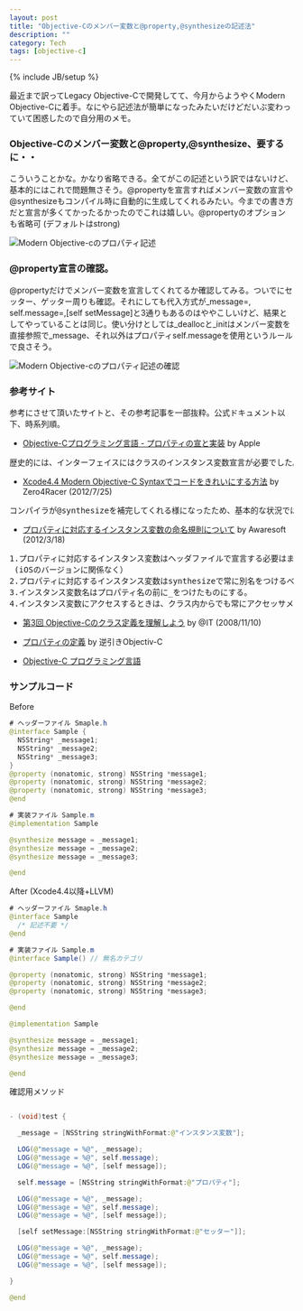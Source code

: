 ```yaml
---
layout: post
title: "Objective-Cのメンバー変数と@property,@synthesizeの記述法"
description: ""
category: Tech
tags: [objective-c]
---
```

{% include JB/setup %}

最近まで訳ってLegacy Objective-Cで開発してて、今月からようやくModern Objective-Cに着手。なにやら記述法が簡単になったみたいだけどだいぶ変わっていて困惑したので自分用のメモ。

### Objective-Cのメンバー変数と@property,@synthesize、要するに・・

こういうことかな。かなり省略できる。全てがこの記述という訳ではないけど、基本的にはこれで問題無さそう。@propertyを宣言すればメンバー変数の宣言や@synthesizeもコンパイル時に自動的に生成してくれるみたい。今までの書き方だと宣言が多くてかったるかったのでこれは嬉しい。@propertyのオプションも省略可 (デフォルトはstrong)

![Modern Objective-cのプロパティ記述](http://img.kuman.asia/files/modern-objective-c-property.jpg)

### @property宣言の確認。

@propertyだけでメンバー変数を宣言してくれてるか確認してみる。ついでにセッター、ゲッター周りも確認。それにしても代入方式が_message=, self.message=,[self setMessage]と3通りもあるのはややこしいけど、結果としてやっていることは同じ。使い分けとしては_deallocと_initはメンバー変数を直接参照で_message、それ以外はプロパティself.messageを使用というルールで良さそう。

![Modern Objective-cのプロパティ記述の確認](http://img.kuman.asia/files/modern-objective-c-property-check.jpg)

### 参考サイト

参考にさせて頂いたサイトと、その参考記事を一部抜粋。公式ドキュメント以下、時系列順。


* [Objective-Cプログラミング言語 - プロパティの宣と実装](https://developer.apple.com/jp/devcenter/ios/library/documentation/ObjC.pdf) by Apple

<pre>歴史的には、インターフェイスにはクラスのインスタンス変数宣言が必要でした。（中略）インスタンス変数は実装詳細であり、通常、クラス自身の外からアクセスされることはありません。さらに、実装ブロック内に宣言すること、あるいは宣言済みプロパティから自動生成させることも可能です。したがって通常は、インスタンス変数宣言をパブリックインターフェイスで行うべきではないので、波括弧も省略してください。
</pre>

* [Xcode4.4 Modern Objective-C Syntaxでコードをきれいにする方法](http://www.zero4racer.com/blog/798) by Zero4Racer (2012/7/25)

<pre>コンパイラが@synthesizeを補完してくれる様になったため、基本的な状況では、@synthesizeを書かなくてよくなりました。また、synthesizeされる相手のivarも、同名の変数ではなくて、アンダーバーを最初に付けた物がデフォルトとなります。これまで議論されて来たことがappleのコンパイラによって、これからは定義されているため、安心ですね。ちなみに、これは以前からですが、(strong)というのも，デフォルトがstrongなので、書かなくてよくなりました。
</pre>

* [プロパティに対応するインスタンス変数の命名規則について](http://www.awaresoft.jp/ios-dev/item/115-ivar-naming-convention.html) by Awaresoft (2012/3/18)

<pre>1.プロパティに対応するインスタンス変数はヘッダファイルで宣言する必要はまずない。
 (iOSのバージョンに関係なく） 
2.プロパティに対応するインスタンス変数はsynthesizeで常に別名をつけるべき。
3.インスタンス変数名はプロパティ名の前に_をつけたものにする。 
4.インスタンス変数にアクセスするときは、クラス内からでも常にアクセッサメソッドを通して行うようにする。（setter/getter内やinit, dealloc以外）
</pre>

* [第3回 Objective-Cのクラス定義を理解しよう](http://www.atmarkit.co.jp/fcoding/articles/objc/03/objc03b.html) by @IT (2008/11/10) 

* [プロパティの定義](http://www.objectivec-iphone.com/introduction/property/property.html) by 逆引きObjectiv-C


* [Objective-C プログラミング言語](https://developer.apple.com/jp/devcenter/ios/library/japanese.html)

### サンプルコード

Before

```java
# ヘッダーファイル Smaple.h
@interface Sample {
  NSString* _message1;
  NSString* _message2;
  NSString* _message3;
}
@property (nonatomic, strong) NSString *message1;
@property (nonatomic, strong) NSString *message2;
@property (nonatomic, strong) NSString *message3;
@end

# 実装ファイル Sample.m
@implementation Sample

@synthesize message = _message1;
@synthesize message = _message2;
@synthesize message = _message3;

@end
```

After (Xcode4.4以降+LLVM)

```java
# ヘッダーファイル Smaple.h
@interface Sample
  /* 記述不要 */
@end

# 実装ファイル Sample.m
@interface Sample() // 無名カテゴリ

@property (nonatomic, strong) NSString *message1;
@property (nonatomic, strong) NSString *message2;
@property (nonatomic, strong) NSString *message3;

@end

@implementation Sample

@synthesize message = _message1;
@synthesize message = _message2;
@synthesize message = _message3;

@end
```

確認用メソッド

```java

- (void)test {

  _message = [NSString stringWithFormat:@"インスタンス変数"];

  LOG(@"message = %@", _message);
  LOG(@"message = %@", self.message);
  LOG(@"message = %@", [self message]);

  self.message = [NSString stringWithFormat:@"プロパティ"];

  LOG(@"message = %@", _message);
  LOG(@"message = %@", self.message);
  LOG(@"message = %@", [self message]);

  [self setMessage:[NSString stringWithFormat:@"セッター"]];

  LOG(@"message = %@", _message);
  LOG(@"message = %@", self.message);
  LOG(@"message = %@", [self message]);

}

@end
```
